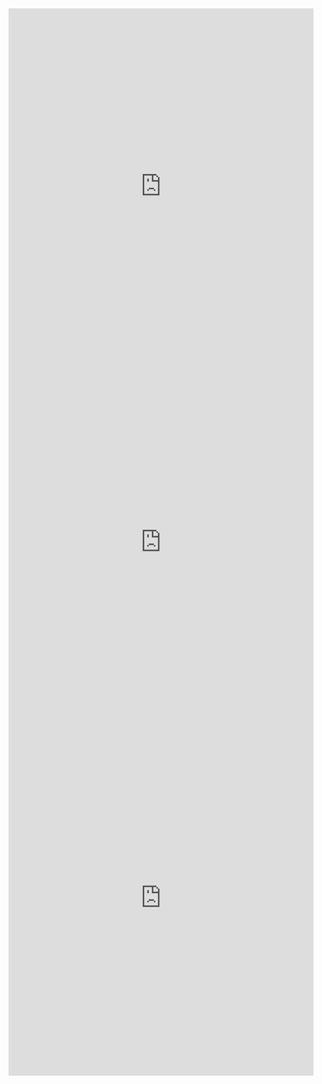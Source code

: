 <iframe width="600" height="700" src="https://rss.app/embed/v1/hSmxpbKLBHIXYTl4" frameBorder="0"
></iframe>

<iframe width="600" height="700" src="https://rss.app/embed/v1/bX4V6fPyMAd8FVpu" frameBorder="0"
></iframe>

<iframe width="600" height="700" src="https://rss.app/embed/v1/lHMCrH6DqHp4A94N" frameBorder="0"
></iframe>
